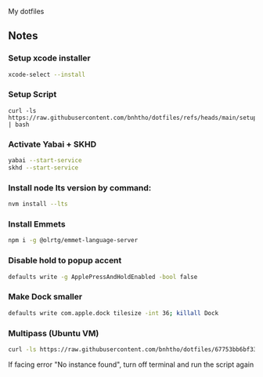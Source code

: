 My dotfiles
## Notes
### Setup xcode installer
```bash
xcode-select --install
```

### Setup Script 
```
curl -ls https://raw.githubusercontent.com/bnhtho/dotfiles/refs/heads/main/setup.sh | bash
```

### Activate Yabai + SKHD
```bash
yabai --start-service
skhd --start-service
```

### Install node lts version by command:
```bash
nvm install --lts
```

### Install Emmets 
```bash
npm i -g @olrtg/emmet-language-server
```

### Disable hold to popup accent
```bash
defaults write -g ApplePressAndHoldEnabled -bool false
```

### Make Dock smaller
```bash
defaults write com.apple.dock tilesize -int 36; killall Dock
```

### Multipass (Ubuntu VM)
```bash
curl -ls https://raw.githubusercontent.com/bnhtho/dotfiles/67753bb6bf33adf07468cc3a438937843c2b278b/multipass.sh | bash
```

If facing error "No instance found", turn off terminal and run the script again
